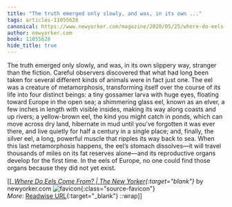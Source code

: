 ```yaml
---
title: "The truth emerged only slowly, and was, in its own ..."
tags: articles-11055628
canonical: https://www.newyorker.com/magazine/2020/05/25/where-do-eels-come-from
author: newyorker.com
book: 11055628
hide_title: true
---
```


The truth emerged only slowly, and was, in its own slippery way, stranger than the fiction. Careful observers discovered that what had long been taken for several different kinds of animals were in fact just one. The eel was a creature of metamorphosis, transforming itself over the course of its life into four distinct beings: a tiny gossamer larva with huge eyes, floating toward Europe in the open sea; a shimmering glass eel, known as an elver, a few inches in length with visible insides, making its way along coasts and up rivers; a yellow-brown eel, the kind you might catch in ponds, which can move across dry land, hibernate in mud until you’ve forgotten it was ever there, and live quietly for half a century in a single place; and, finally, the silver eel, a long, powerful muscle that ripples its way back to sea. When this last metamorphosis happens, the eel’s stomach dissolves—it will travel thousands of miles on its fat reserves alone—and its reproductive organs develop for the first time. In the eels of Europe, no one could find those organs because they did not yet exist.


[[<cite>_[Where Do Eels Come From? | The New Yorker](https://www.newyorker.com/magazine/2020/05/25/where-do-eels-come-from){:target="_blank"}_</cite> by newyorker.com ![favicon](https://s2.googleusercontent.com/s2/favicons?domain=www.newyorker.com){:class="source-favicon"}<br>
_More_: [Readwise URL](https://readwise.io/open/229721122){:target="_blank"}
::wrap]]